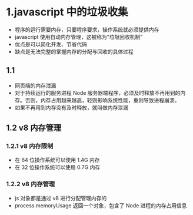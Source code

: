 # 1.javascript 中的垃圾收集

* 程序的运行需要内存，只要程序要求，操作系统就必须提供内存
* javascript 使用自动内存管理，这被称为"垃圾回收机制"
* 优点是可以简化开发、节省代码
* 缺点是无法完整的掌握内存的分配与回收的具体过程

## 1.1

* 网页端的内存泄漏
* 对于持续运行的服务进程 Node 服务器端程序，必须及时释放不再用到的内存。否则，内存占用越来越高，轻则影响系统性能，重则导致进程崩溃。
* 如果不再用到内存没有及时释放，就叫做内存泄漏

## 1.2 v8 内存管理

### 1.2.1 v8 内存限制

* 在 64 位操作系统可以使用 1.4G 内存
* 在 32 位操作系统可以使用 0.7G 内存

### 1.2.2 v8 内存管理

* js 对象都是通过 v8 进行分配管理内存的
* process.memoryUsage 返回一个对象，包含了 Node 进程的内存占用信息
